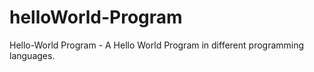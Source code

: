 # helloWorld-Program
Hello-World Program - A Hello World Program in different programming languages.
